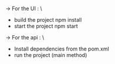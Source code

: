 -> For the UI : \
- build the project npm install 
- start the project npm start


-> For the api : \ 
- Install dependencies from the pom.xml
- run the project (main method)